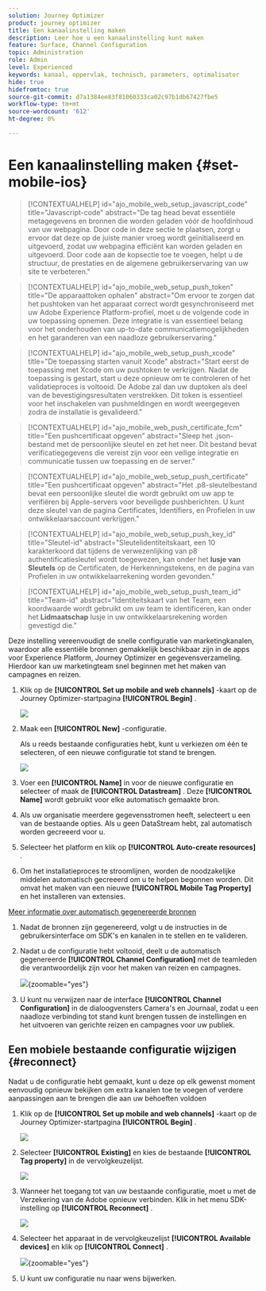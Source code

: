 ```yaml
---
solution: Journey Optimizer
product: journey optimizer
title: Een kanaalinstelling maken
description: Leer hoe u een kanaalinstelling kunt maken
feature: Surface, Channel Configuration
topic: Administration
role: Admin
level: Experienced
keywords: kanaal, oppervlak, technisch, parameters, optimalisator
hide: true
hidefromtoc: true
source-git-commit: d7a1384ee83f81060333ca02c97b1db67427fbe5
workflow-type: tm+mt
source-wordcount: '612'
ht-degree: 0%

---
```


# Een kanaalinstelling maken {#set-mobile-ios}

>[!CONTEXTUALHELP]
>id="ajo_mobile_web_setup_javascript_code"
>title="Javascript-code"
>abstract="De tag head bevat essentiële metagegevens en bronnen die worden geladen vóór de hoofdinhoud van uw webpagina. Door code in deze sectie te plaatsen, zorgt u ervoor dat deze op de juiste manier vroeg wordt geïnitialiseerd en uitgevoerd, zodat uw webpagina efficiënt kan worden geladen en uitgevoerd. Door code aan de kopsectie toe te voegen, helpt u de structuur, de prestaties en de algemene gebruikerservaring van uw site te verbeteren."

>[!CONTEXTUALHELP]
>id="ajo_mobile_web_setup_push_token"
>title="De apparaattoken ophalen"
>abstract="Om ervoor te zorgen dat het pushtoken van het apparaat correct wordt gesynchroniseerd met uw Adobe Experience Platform-profiel, moet u de volgende code in uw toepassing opnemen. Deze integratie is van essentieel belang voor het onderhouden van up-to-date communicatiemogelijkheden en het garanderen van een naadloze gebruikerservaring."

>[!CONTEXTUALHELP]
>id="ajo_mobile_web_setup_push_xcode"
>title="De toepassing starten vanuit Xcode"
>abstract="Start eerst de toepassing met Xcode om uw pushtoken te verkrijgen. Nadat de toepassing is gestart, start u deze opnieuw om te controleren of het validatieproces is voltooid. De Adobe zal dan uw duptoken als deel van de bevestigingsresultaten verstrekken. Dit token is essentieel voor het inschakelen van pushmeldingen en wordt weergegeven zodra de installatie is gevalideerd."

>[!CONTEXTUALHELP]
>id="ajo_mobile_web_push_certificate_fcm"
>title="Een pushcertificaat opgeven"
>abstract="Sleep het .json-bestand met de persoonlijke sleutel en zet het neer. Dit bestand bevat verificatiegegevens die vereist zijn voor een veilige integratie en communicatie tussen uw toepassing en de server."

>[!CONTEXTUALHELP]
>id="ajo_mobile_web_setup_push_certificate"
>title="Een pushcertificaat opgeven"
>abstract="Het .p8-sleutelbestand bevat een persoonlijke sleutel die wordt gebruikt om uw app te verifiëren bij Apple-servers voor beveiligde pushberichten. U kunt deze sleutel van de pagina Certificates, Identifiers, en Profielen in uw ontwikkelaarsaccount verkrijgen."

>[!CONTEXTUALHELP]
>id="ajo_mobile_web_setup_push_key_id"
>title="Sleutel-id"
>abstract="Sleutelidentiteitskaart, een 10 karakterkoord dat tijdens de verwezenlijking van p8 authentificatiesleutel wordt toegewezen, kan onder het **lusje van Sleutels** op de Certificaten, de Herkenningstekens, en de pagina van Profielen in uw ontwikkelaarrekening worden gevonden."

>[!CONTEXTUALHELP]
>id="ajo_mobile_web_setup_push_team_id"
>title="Team-id"
>abstract="Identiteitskaart van het Team, een koordwaarde wordt gebruikt om uw team te identificeren, kan onder het **Lidmaatschap** lusje in uw ontwikkelaarsrekening worden gevestigd die."

Deze instelling vereenvoudigt de snelle configuratie van marketingkanalen, waardoor alle essentiële bronnen gemakkelijk beschikbaar zijn in de apps voor Experience Platform, Journey Optimizer en gegevensverzameling. Hierdoor kan uw marketingteam snel beginnen met het maken van campagnes en reizen.

1. Klik op de **[!UICONTROL Set up mobile and web channels]** -kaart op de Journey Optimizer-startpagina **[!UICONTROL Begin]** .

   ![](assets/guided-setup-config-1.png)

1. Maak een **[!UICONTROL New]** -configuratie.

   Als u reeds bestaande configuraties hebt, kunt u verkiezen om één te selecteren, of een nieuwe configuratie tot stand te brengen.

   ![](assets/guided-setup-config-2.png)

1. Voer een **[!UICONTROL Name]** in voor de nieuwe configuratie en selecteer of maak de **[!UICONTROL Datastream]** . Deze **[!UICONTROL Name]** wordt gebruikt voor elke automatisch gemaakte bron.

1. Als uw organisatie meerdere gegevensstromen heeft, selecteert u een van de bestaande opties. Als u geen DataStream hebt, zal automatisch worden gecreeerd voor u.

1. Selecteer het platform en klik op **[!UICONTROL Auto-create resources]** .

1. Om het installatieproces te stroomlijnen, worden de noodzakelijke middelen automatisch gecreeerd om u te helpen begonnen worden. Dit omvat het maken van een nieuwe **[!UICONTROL Mobile Tag Property]** en het installeren van extensies.

[Meer informatie over automatisch gegenereerde bronnen](set-mobile-config.md#auto-create-resources)

1. Nadat de bronnen zijn gegenereerd, volgt u de instructies in de gebruikersinterface om SDK&#39;s en kanalen in te stellen en te valideren.

1. Nadat u de configuratie hebt voltooid, deelt u de automatisch gegenereerde **[!UICONTROL Channel Configuration]** met de teamleden die verantwoordelijk zijn voor het maken van reizen en campagnes.

   ![](assets/guided-setup-config-ios-8.png){zoomable="yes"}

1. U kunt nu verwijzen naar de interface **[!UICONTROL Channel Configuration]** in de dialoogvensters Camera&#39;s en Journaal, zodat u een naadloze verbinding tot stand kunt brengen tussen de instellingen en het uitvoeren van gerichte reizen en campagnes voor uw publiek.

## Een mobiele bestaande configuratie wijzigen {#reconnect}

Nadat u de configuratie hebt gemaakt, kunt u deze op elk gewenst moment eenvoudig opnieuw bekijken om extra kanalen toe te voegen of verdere aanpassingen aan te brengen die aan uw behoeften voldoen

1. Klik op de **[!UICONTROL Set up mobile and web channels]** -kaart op de Journey Optimizer-startpagina **[!UICONTROL Begin]** .

   ![](assets/guided-setup-config-1.png)

1. Selecteer **[!UICONTROL Existing]** en kies de bestaande **[!UICONTROL Tag property]** in de vervolgkeuzelijst.

   ![](assets/guided-setup-config-ios-9.png)

1. Wanneer het toegang tot van uw bestaande configuratie, moet u met de Verzekering van de Adobe opnieuw verbinden. Klik in het menu SDK-instelling op **[!UICONTROL Reconnect]** .

   ![](assets/guided-setup-config-ios-10.png)

1. Selecteer het apparaat in de vervolgkeuzelijst **[!UICONTROL Available devices]** en klik op **[!UICONTROL Connect]** .

   ![](assets/guided-setup-config-ios-11.png){zoomable="yes"}

1. U kunt uw configuratie nu naar wens bijwerken.
